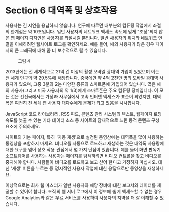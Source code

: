 # Section 6 대역폭 및 상호작용

사용자는 긴 지연을 용납하지 않습니다. 연구에 따르면 대부분의 컴퓨팅 작업에서 좌절의 한계점은 약 10초입니다. 일반 사용자의 네트워크 액세스 속도에 맞게 "조정"되지 않은 웹 페이지 디자인은 사용자를 좌절시킬 뿐입니다. 일반 사용자의 위치와 네트워크 연결을 이해하려면 웹사이트 로그를 확인하세요. 예를 들어, 해외 사용자가 많은 경우 페이지의 큰 그래픽에 대해 좀 더 보수적으로 될 수 있습니다.

<figure>
  <img id="figure4" alt="" src="/images/part/7/4.png">
  <figcaption>
    그림 4
  </figcaption>
</figure>

2013년에는 전 세계적으로 21억 건 이상의 활성 모바일 광대역 가입이 있었으며 이는 전 세계 인구의 약 29.5%에 해당합니다. 중국에만 약 4억 2천만 명의 모바일 광대역 사용자가 있으며, 그중 3분의 2는 다양한 종류의 스마트폰에 가입되어 있습니다. 많은 해외 사용자(그리고 미국 사용자의 약 1/3)에게 스마트폰은 주요 컴퓨팅 장치입니다. 이 모든 것은 선진국에서는 가정과 사무실에서 고속 인터넷 액세스가 표준이 되었지만, 대역폭은 여전히 전 세계 웹 사용자 대다수에게 문제가 되고 있음을 시사합니다.

JavaScript 코드 라이브러리, RSS 피드, 콘텐츠 관리 시스템의 텍스트, 웹페이지 로딩 속도를 늦출 수 있는 기타 데이터 소스 등 사이트의 잠재적으로 느린 동적 콘텐츠 구성 요소에 주의하세요.

사이트의 기본 페이지, 특히 '자동 재생'으로 설정된 동영상에는 대역폭을 많이 사용하는 동영상을 포함하지 마세요. 비디오를 자동으로 로드하고 재생하는 것은 대역폭 사용량에 대한 요구를 넘어 상호 작용 관점에서 몇 가지 단점이 있습니다. 예를 들어 화면 판독기 소프트웨어를 사용하는 사용자는 페이지를 탐색하려면 비디오 컨트롤을 찾고 비디오를 중지해야 합니다. 사람들이 비디오를 로드하고 보고 싶어 한다고 가정하지 마십시오. 대신 '재생' 버튼을 누르는 등 명시적인 사용자 작업에 대한 응답으로만 동영상을 재생하세요.

이상적으로는 회사 웹 마스터가 일반 사용자와 해당 장비에 대한 보고서와 데이터를 제공할 수 있어야 합니다. 조직의 웹 서버 로그에서 이 정보에 쉽게 액세스할 수 없는 경우 Google Analytics와 같은 무료 서비스를 사용하여 사용자의 지역을 더 잘 이해할 수 있습니다.
